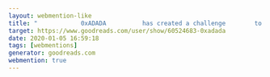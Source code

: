 ```yaml
---
layout: webmention-like
title: "            0xADADA          has created a challenge        to read 40 books in 2020.          "
target: https://www.goodreads.com/user/show/60524683-0xadada
date: 2020-01-05 16:59:18
tags: [webmentions]
generator: goodreads.com
webmention: true
---
```







